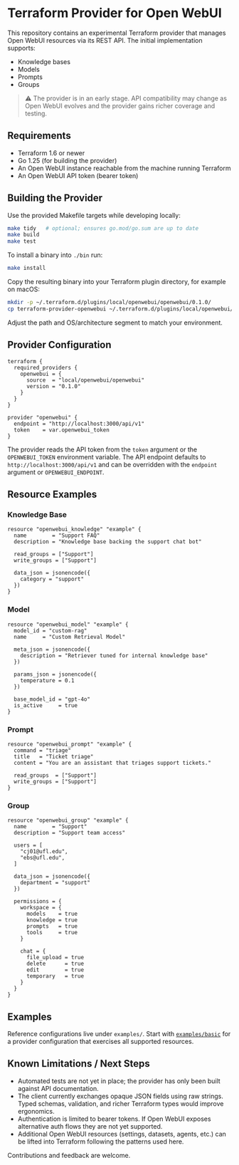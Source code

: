 # Terraform Provider for Open WebUI

This repository contains an experimental Terraform provider that manages Open WebUI resources via its REST API. The initial implementation supports:

- Knowledge bases
- Models
- Prompts
- Groups

> ⚠️ The provider is in an early stage. API compatibility may change as Open WebUI evolves and the provider gains richer coverage and testing.

## Requirements

- Terraform 1.6 or newer
- Go 1.25 (for building the provider)
- An Open WebUI instance reachable from the machine running Terraform
- An Open WebUI API token (bearer token)

## Building the Provider

Use the provided Makefile targets while developing locally:

```bash
make tidy   # optional; ensures go.mod/go.sum are up to date
make build
make test
```

To install a binary into `./bin` run:

```bash
make install
```

Copy the resulting binary into your Terraform plugin directory, for example on macOS:

```bash
mkdir -p ~/.terraform.d/plugins/local/openwebui/openwebui/0.1.0/
cp terraform-provider-openwebui ~/.terraform.d/plugins/local/openwebui/openwebui/0.1.0/darwin_arm64/
```

Adjust the path and OS/architecture segment to match your environment.

## Provider Configuration

```hcl
terraform {
  required_providers {
    openwebui = {
      source  = "local/openwebui/openwebui"
      version = "0.1.0"
    }
  }
}

provider "openwebui" {
  endpoint = "http://localhost:3000/api/v1"
  token    = var.openwebui_token
}
```

The provider reads the API token from the `token` argument or the `OPENWEBUI_TOKEN` environment variable. The API endpoint defaults to `http://localhost:3000/api/v1` and can be overridden with the `endpoint` argument or `OPENWEBUI_ENDPOINT`.

## Resource Examples

### Knowledge Base

```hcl
resource "openwebui_knowledge" "example" {
  name        = "Support FAQ"
  description = "Knowledge base backing the support chat bot"

  read_groups = ["Support"]
  write_groups = ["Support"]

  data_json = jsonencode({
    category = "support"
  })
}
```

### Model

```hcl
resource "openwebui_model" "example" {
  model_id = "custom-rag"
  name     = "Custom Retrieval Model"

  meta_json = jsonencode({
    description = "Retriever tuned for internal knowledge base"
  })

  params_json = jsonencode({
    temperature = 0.1
  })

  base_model_id = "gpt-4o"
  is_active     = true
}
```

### Prompt

```hcl
resource "openwebui_prompt" "example" {
  command = "triage"
  title   = "Ticket triage"
  content = "You are an assistant that triages support tickets."

  read_groups  = ["Support"]
  write_groups = ["Support"]
}
```

### Group

```hcl
resource "openwebui_group" "example" {
  name        = "Support"
  description = "Support team access"

  users = [
    "cj01@ufl.edu",
    "ebs@ufl.edu",
  ]

  data_json = jsonencode({
    department = "support"
  })

  permissions = {
    workspace = {
      models    = true
      knowledge = true
      prompts   = true
      tools     = true
    }

    chat = {
      file_upload = true
      delete      = true
      edit        = true
      temporary   = true
    }
  }
}
```

## Examples

Reference configurations live under `examples/`. Start with [`examples/basic`](examples/basic) for a provider configuration that exercises all supported resources.

## Known Limitations / Next Steps

- Automated tests are not yet in place; the provider has only been built against API documentation.
- The client currently exchanges opaque JSON fields using raw strings. Typed schemas, validation, and richer Terraform types would improve ergonomics.
- Authentication is limited to bearer tokens. If Open WebUI exposes alternative auth flows they are not yet supported.
- Additional Open WebUI resources (settings, datasets, agents, etc.) can be lifted into Terraform following the patterns used here.

Contributions and feedback are welcome.
